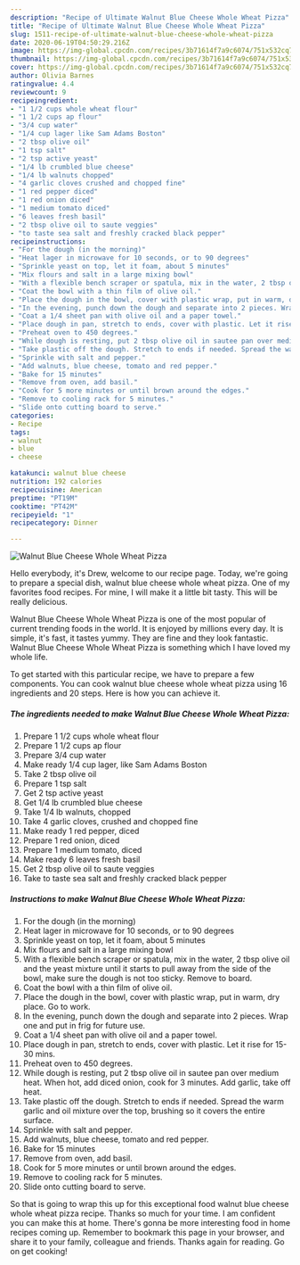 ```yaml
---
description: "Recipe of Ultimate Walnut Blue Cheese Whole Wheat Pizza"
title: "Recipe of Ultimate Walnut Blue Cheese Whole Wheat Pizza"
slug: 1511-recipe-of-ultimate-walnut-blue-cheese-whole-wheat-pizza
date: 2020-06-19T04:50:29.216Z
image: https://img-global.cpcdn.com/recipes/3b71614f7a9c6074/751x532cq70/walnut-blue-cheese-whole-wheat-pizza-recipe-main-photo.jpg
thumbnail: https://img-global.cpcdn.com/recipes/3b71614f7a9c6074/751x532cq70/walnut-blue-cheese-whole-wheat-pizza-recipe-main-photo.jpg
cover: https://img-global.cpcdn.com/recipes/3b71614f7a9c6074/751x532cq70/walnut-blue-cheese-whole-wheat-pizza-recipe-main-photo.jpg
author: Olivia Barnes
ratingvalue: 4.4
reviewcount: 9
recipeingredient:
- "1 1/2 cups whole wheat flour"
- "1 1/2 cups ap flour"
- "3/4 cup water"
- "1/4 cup lager like Sam Adams Boston"
- "2 tbsp olive oil"
- "1 tsp salt"
- "2 tsp active yeast"
- "1/4 lb crumbled blue cheese"
- "1/4 lb walnuts chopped"
- "4 garlic cloves crushed and chopped fine"
- "1 red pepper diced"
- "1 red onion diced"
- "1 medium tomato diced"
- "6 leaves fresh basil"
- "2 tbsp olive oil to saute veggies"
- "to taste sea salt and freshly cracked black pepper"
recipeinstructions:
- "For the dough (in the morning)"
- "Heat lager in microwave for 10 seconds, or to 90 degrees"
- "Sprinkle yeast on top, let it foam, about 5 minutes"
- "Mix flours and salt in a large mixing bowl"
- "With a flexible bench scraper or spatula, mix in the water, 2 tbsp olive oil and the yeast mixture until it starts to pull away from the side of the bowl, make sure the dough is not too sticky. Remove to board."
- "Coat the bowl with a thin film of olive oil."
- "Place the dough in the bowl, cover with plastic wrap, put in warm, dry place. Go to work."
- "In the evening, punch down the dough and separate into 2 pieces. Wrap one and put in frig for future use."
- "Coat a 1/4 sheet pan with olive oil and a paper towel."
- "Place dough in pan, stretch to ends, cover with plastic. Let it rise for 15-30 mins."
- "Preheat oven to 450 degrees."
- "While dough is resting, put 2 tbsp olive oil in sautee pan over medium heat. When hot, add diced onion, cook for 3 minutes. Add garlic, take off heat."
- "Take plastic off the dough. Stretch to ends if needed. Spread the warm garlic and oil mixture over the top, brushing so it covers the entire surface."
- "Sprinkle with salt and pepper."
- "Add walnuts, blue cheese, tomato and red pepper."
- "Bake for 15 minutes"
- "Remove from oven, add basil."
- "Cook for 5 more minutes or until brown around the edges."
- "Remove to cooling rack for 5 minutes."
- "Slide onto cutting board to serve."
categories:
- Recipe
tags:
- walnut
- blue
- cheese

katakunci: walnut blue cheese 
nutrition: 192 calories
recipecuisine: American
preptime: "PT19M"
cooktime: "PT42M"
recipeyield: "1"
recipecategory: Dinner

---
```



![Walnut Blue Cheese Whole Wheat Pizza](https://img-global.cpcdn.com/recipes/3b71614f7a9c6074/751x532cq70/walnut-blue-cheese-whole-wheat-pizza-recipe-main-photo.jpg)

Hello everybody, it's Drew, welcome to our recipe page. Today, we're going to prepare a special dish, walnut blue cheese whole wheat pizza. One of my favorites food recipes. For mine, I will make it a little bit tasty. This will be really delicious.

Walnut Blue Cheese Whole Wheat Pizza is one of the most popular of current trending foods in the world. It is enjoyed by millions every day. It is simple, it's fast, it tastes yummy. They are fine and they look fantastic. Walnut Blue Cheese Whole Wheat Pizza is something which I have loved my whole life.




To get started with this particular recipe, we have to prepare a few components. You can cook walnut blue cheese whole wheat pizza using 16 ingredients and 20 steps. Here is how you can achieve it.

<!--inarticleads1-->

##### The ingredients needed to make Walnut Blue Cheese Whole Wheat Pizza:

1. Prepare 1 1/2 cups whole wheat flour
1. Prepare 1 1/2 cups ap flour
1. Prepare 3/4 cup water
1. Make ready 1/4 cup lager, like Sam Adams Boston
1. Take 2 tbsp olive oil
1. Prepare 1 tsp salt
1. Get 2 tsp active yeast
1. Get 1/4 lb crumbled blue cheese
1. Take 1/4 lb walnuts, chopped
1. Take 4 garlic cloves, crushed and chopped fine
1. Make ready 1 red pepper, diced
1. Prepare 1 red onion, diced
1. Prepare 1 medium tomato, diced
1. Make ready 6 leaves fresh basil
1. Get 2 tbsp olive oil to saute veggies
1. Take to taste sea salt and freshly cracked black pepper




<!--inarticleads2-->

##### Instructions to make Walnut Blue Cheese Whole Wheat Pizza:

1. For the dough (in the morning)
1. Heat lager in microwave for 10 seconds, or to 90 degrees
1. Sprinkle yeast on top, let it foam, about 5 minutes
1. Mix flours and salt in a large mixing bowl
1. With a flexible bench scraper or spatula, mix in the water, 2 tbsp olive oil and the yeast mixture until it starts to pull away from the side of the bowl, make sure the dough is not too sticky. Remove to board.
1. Coat the bowl with a thin film of olive oil.
1. Place the dough in the bowl, cover with plastic wrap, put in warm, dry place. Go to work.
1. In the evening, punch down the dough and separate into 2 pieces. Wrap one and put in frig for future use.
1. Coat a 1/4 sheet pan with olive oil and a paper towel.
1. Place dough in pan, stretch to ends, cover with plastic. Let it rise for 15-30 mins.
1. Preheat oven to 450 degrees.
1. While dough is resting, put 2 tbsp olive oil in sautee pan over medium heat. When hot, add diced onion, cook for 3 minutes. Add garlic, take off heat.
1. Take plastic off the dough. Stretch to ends if needed. Spread the warm garlic and oil mixture over the top, brushing so it covers the entire surface.
1. Sprinkle with salt and pepper.
1. Add walnuts, blue cheese, tomato and red pepper.
1. Bake for 15 minutes
1. Remove from oven, add basil.
1. Cook for 5 more minutes or until brown around the edges.
1. Remove to cooling rack for 5 minutes.
1. Slide onto cutting board to serve.




So that is going to wrap this up for this exceptional food walnut blue cheese whole wheat pizza recipe. Thanks so much for your time. I am confident you can make this at home. There's gonna be more interesting food in home recipes coming up. Remember to bookmark this page in your browser, and share it to your family, colleague and friends. Thanks again for reading. Go on get cooking!
